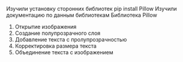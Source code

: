 Изучили установку сторонних библиотек
pip install Pillow
Изучили документацию по данным библиотекам
Библиотека Pillow
1. Открытие изображения
2. Создание полупрозрачного слоя
3. Добавление текста с пролупрозрачностью
4. Корректировка размера текста
5. Объединение текста с изображением
